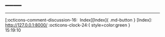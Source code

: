 <!---ID: note-19072023-151910--->
# ____
----


[:octicons-comment-discussion-16:&nbsp; Index][Index]{ .md-button }
[Index]: http://127.0.0.1:8000/
:octicons-clock-24:{ style=color:green }  
15:19:10  
<!--- ID: [](week-29072023.md) --->
<!--- IDW: (/home/wz/wz-notes/docs/week-29072023.md)(note-19072023-151910.md) --->
